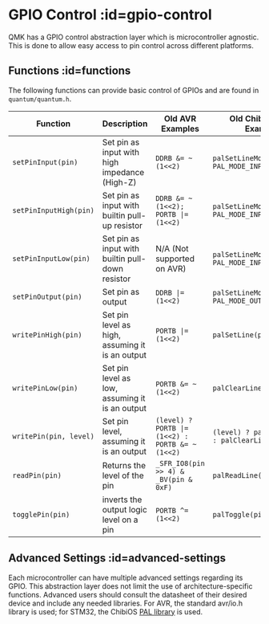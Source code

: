 # GPIO Control :id=gpio-control

QMK has a GPIO control abstraction layer which is microcontroller agnostic. This is done to allow easy access to pin control across different platforms.

## Functions :id=functions

The following functions can provide basic control of GPIOs and are found in `quantum/quantum.h`.

|Function                |Description                                       | Old AVR Examples                                | Old ChibiOS/ARM Examples                        |
|------------------------|--------------------------------------------------|-------------------------------------------------|-------------------------------------------------|
| `setPinInput(pin)`     | Set pin as input with high impedance (High-Z)    | `DDRB &= ~(1<<2)`                               | `palSetLineMode(pin, PAL_MODE_INPUT)`           |
| `setPinInputHigh(pin)` | Set pin as input with builtin pull-up resistor   | `DDRB &= ~(1<<2); PORTB \|= (1<<2)`             | `palSetLineMode(pin, PAL_MODE_INPUT_PULLUP)`    |
| `setPinInputLow(pin)`  | Set pin as input with builtin pull-down resistor | N/A (Not supported on AVR)                      | `palSetLineMode(pin, PAL_MODE_INPUT_PULLDOWN)`  |
| `setPinOutput(pin)`    | Set pin as output                                | `DDRB \|= (1<<2)`                               | `palSetLineMode(pin, PAL_MODE_OUTPUT_PUSHPULL)` |
| `writePinHigh(pin)`    | Set pin level as high, assuming it is an output  | `PORTB \|= (1<<2)`                              | `palSetLine(pin)`                               |
| `writePinLow(pin)`     | Set pin level as low, assuming it is an output   | `PORTB &= ~(1<<2)`                              | `palClearLine(pin)`                             |
| `writePin(pin, level)` | Set pin level, assuming it is an output          | `(level) ? PORTB \|= (1<<2) : PORTB &= ~(1<<2)` | `(level) ? palSetLine(pin) : palClearLine(pin)` |
| `readPin(pin)`         | Returns the level of the pin                     | `_SFR_IO8(pin >> 4) & _BV(pin & 0xF)`           | `palReadLine(pin)`                              |
| `togglePin(pin)`       | inverts the output logic level on a pin          | `PORTB ^= (1<<2)`                               | `palToggle(pin)`                                |

## Advanced Settings :id=advanced-settings

Each microcontroller can have multiple advanced settings regarding its GPIO. This abstraction layer does not limit the use of architecture-specific functions. Advanced users should consult the datasheet of their desired device and include any needed libraries. For AVR, the standard avr/io.h library is used; for STM32, the ChibiOS [PAL library](http://chibios.sourceforge.net/docs3/hal/group___p_a_l.html) is used.
